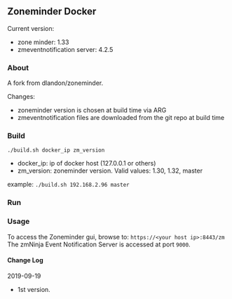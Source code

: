 ## Zoneminder Docker
Current version: 
* zone minder: 1.33
* zmeventnotification server: 4.2.5

### About
A fork from dlandon/zoneminder.

Changes:
* zoneminder version is chosen at build time via ARG
* zmeventnotification files are downloaded from the git repo at build time 

### Build
`./build.sh docker_ip zm_version`
* docker_ip: ip of docker host (127.0.0.1 or others)
* zm_version: zoneminder version. Valid values: 1.30, 1.32, master

example:
`./build.sh 192.168.2.96 master`

### Run

### Usage

To access the Zoneminder gui, browse to: `https://<your host ip>:8443/zm`
The zmNinja Event Notification Server is accessed at port `9000`.  

#### Change Log

2019-09-19
- 1st version.
